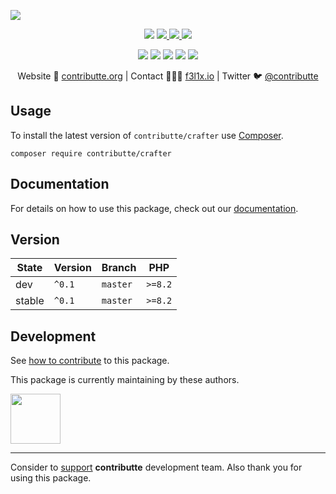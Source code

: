 ![](https://heatbadger.now.sh/github/readme/contributte/crafter/)

<p align=center>
  <a href="https://github.com/contributte/crafter/actions"><img src="https://badgen.net/github/checks/contributte/crafter/master?cache=300"></a>
  <a href="https://coveralls.io/r/contributte/crafter"> <img src="https://badgen.net/coveralls/c/github/contributte/crafter?cache=300"> </a>
  <a href="https://packagist.org/packages/contributte/crafter"> <img src="https://badgen.net/packagist/dm/contributte/crafter"> </a>
  <a href="https://packagist.org/packages/contributte/crafter"> <img src="https://badgen.net/packagist/v/contributte/crafter"> </a>
</p>
<p align=center>
  <a href="https://packagist.org/packages/contributte/crafter"><img src="https://badgen.net/packagist/php/contributte/crafter"></a>
  <a href="https://github.com/contributte/crafter"><img src="https://badgen.net/github/license/contributte/crafter"></a>
  <a href="https://bit.ly/ctteg"><img src="https://badgen.net/badge/support/gitter/cyan"></a>
  <a href="https://bit.ly/cttfo"><img src="https://badgen.net/badge/support/forum/yellow"></a>
  <a href="https://contributte.org/partners.html"><img src="https://badgen.net/badge/become/a%20patron/F96854"></a>
<p>

<p align=center>
Website 🚀 <a href="https://contributte.org">contributte.org</a> | Contact 👨🏻‍💻 <a href="https://f3l1x.io">f3l1x.io</a> | Twitter 🐦 <a href="https://twitter.com/contributte">@contributte</a>
</p>

## Usage

To install the latest version of `contributte/crafter` use [Composer](https://getcomposer.org).

```
composer require contributte/crafter
```

## Documentation

For details on how to use this package, check out our [documentation](.docs).

## Version

| State  | Version | Branch   | PHP     |
|--------|---------|----------|---------|
| dev    | `^0.1`  | `master` | `>=8.2` |
| stable | `^0.1`  | `master` | `>=8.2` |

## Development

See [how to contribute](https://contributte.org/contributing.html) to this package.

This package is currently maintaining by these authors.

<a href="https://github.com/f3l1x">
  <img width="80" height="80" src="https://avatars2.githubusercontent.com/u/538058?v=3&s=80">
</a>

-----

Consider to [support](https://contributte.org/partners.html) **contributte** development team.
Also thank you for using this package.
